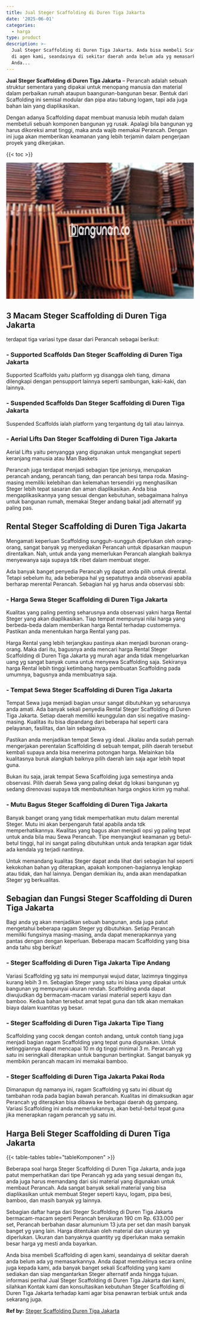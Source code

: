 ```yaml
---
title: Jual Steger Scaffolding di Duren Tiga Jakarta
date: '2025-06-01'
categories:
  - harga
type: product
description: >-
  Jual Steger Scaffolding di Duren Tiga Jakarta. Anda bisa membeli Scaffolding
  di agen kami, seandainya di sekitar daerah anda belum ada yg memasarkannya.
  Anda...
---
```


**Jual Steger Scaffolding di Duren Tiga Jakarta** – Perancah adalah sebuah struktur sementara yang dipakai untuk menopang manusia dan material dalam perbaikan rumah ataupun baangunan-bangunan besar. Bentuk dari Scaffolding ini semisal modular dan pipa atau tabung logam, tapi ada juga bahan lain yang diaplikasikan.

Dengan adanya Scaffolding dapat membuat manusia lebih mudah dalam membetuli sebuah komponen bangunan yg rusak. Apalagi bila bangunan yg harus dikoreksi amat tinggi, maka anda wajib memakai Perancah. Dengan ini juga akan memberikan keamanan yang lebih terjamin dalam pengerjaan proyek yang dikerjakan.

{{< toc >}}

![Jual Steger Scaffolding di Duren Tiga Jakarta](/images/sewa-scaffolding-steger-12.png)

## 3 Macam Steger Scaffolding di Duren Tiga Jakarta

terdapat tiga variasi type dasar dari Perancah sebagai berikut:

### \- Supported Scaffolds Dan Steger Scaffolding di Duren Tiga Jakarta

Supported Scaffolds yaitu platform yg disangga oleh tiang, dimana dilengkapi dengan pensupport lainnya seperti sambungan, kaki-kaki, dan lainnya.

### \- Suspended Scaffolds Dan Steger Scaffolding di Duren Tiga Jakarta

Suspended Scaffolds ialah platform yang tergantung dg tali atau lainnya.

### \- Aerial Lifts Dan Steger Scaffolding di Duren Tiga Jakarta

Aerial Lifts yaitu penyangga yang digunakan untuk mengangkat seperti keranjang manusia atau Man Baskets

Perancah juga terdapat menjadi sebagian tipe jenisnya, merupakan perancah andang, perancah tiang, dan perancah besi tanpa roda. Masing-masing memiliki kelebihan dan kelemahan tersendiri yg menghasilkan Steger lebih tepat sasaran dan aman diaplikasikan. Anda bisa mengaplikasikannya yang sesuai dengan kebutuhan, sebagaimana halnya untuk bangunan rumah, memakai Steger andang bakal jadi alternatif yg paling pas.

## Rental Steger Scaffolding di Duren Tiga Jakarta

Mengamati keperluan Scaffolding sungguh-sungguh diperlukan oleh orang-orang, sangat banyak yg menyediakan Perancah untuk dipasarkan maupun direntalkan. Nah, untuk anda yang memerlukan Perancah alangkah baiknya menyewanya saja supaya tdk ribet dalam membuat steger.

Ada banyak banget penyedia Perancah yg dapat anda pilih untuk dirental. Tetapi sebelum itu, ada beberapa hal yg sepatutnya anda observasi apabila berharap merental Perancah. Sebagian hal yg harus anda observasi sbb:

### \- Harga Sewa Steger Scaffolding di Duren Tiga Jakarta

Kualitas yang paling penting seharusnya anda observasi yakni harga Rental Steger yang akan diaplikasikan. Tiap tempat mempunyai nilai harga yang berbeda-beda dalam memberikan harga Rental terhadap customernya. Pastikan anda menentukan harga Rental yang pas.

Harga Rental yang lebih terjangkau pastinya akan menjadi buronan orang-orang. Maka dari itu, bagusnya anda mencari harga Rental Steger Scaffolding di Duren Tiga Jakarta yg murah agar anda tidak mengeluarkan uang yg sangat banyak cuma untuk menyewa Scaffolding saja. Sekiranya harga Rental lebih tinggi ketimbang harga pembuatan Scaffolding pada umumnya, bagusnya anda membuatnya saja.

### \- Tempat Sewa Steger Scaffolding di Duren Tiga Jakarta

Tempat Sewa juga menjadi bagian unsur sangat dibutuhkan yg seharusnya anda amati. Ada banyak sekali penyedia Rental Steger Scaffolding di Duren Tiga Jakarta. Setiap daerah memiliki keunggulan dan sisi negative masing-masing. Kualitas itu bisa dipandang dari beberapa hal seperti cara pelayanan, fasilitas, dan lain sebagainya.

Pastikan anda menjadikan tempat Sewa yg ideal. Jikalau anda sudah pernah mengerjakan perentalan Scaffolding di sebuah tempat, pilih daerah tersebut kembali supaya anda bisa menerima potongan harga. Melainkan bila kualitasnya buruk alangkah baiknya pilih daerah lain saja agar lebih tepat guna.

Bukan itu saja, jarak tempat Sewa Scaffolding juga semestinya anda observasi. Pilih daerah Sewa yang paling dekat dg lokasi bangunan yg sedang direnovasi supaya tdk membutuhkan harga ongkos kirim yg mahal.

### \- Mutu Bagus Steger Scaffolding di Duren Tiga Jakarta

Banyak banget orang yang tidak memperhatikan mutu dalam merental Steger. Mutu ini akan berpengaruh fatal apabila anda tdk memperhatikannya. Kwalitas yang bagus akan menjadi opsi yg paling tepat untuk anda bila mau Sewa Perancah. Tipe menyangkut keamanan yg betul-betul tinggi, hal ini sangat paling dibutuhkan untuk anda terapkan agar tidak ada kendala yg terjadi nantinya.

Untuk memandang kualitas Steger dapat anda lihat dari sebagian hal seperti kekokohan bahan yg diterapkan, apakah komponen-bagiannya lengkap atau tidak, dan hal lainnya. Dengan demikian itu, anda akan mendapatkan Steger yg berkualitas.

## Sebagian dan Fungsi Steger Scaffolding di Duren Tiga Jakarta

Bagi anda yg akan menjadikan sebuah bangunan, anda juga patut mengetahui beberapa ragam Steger yg dibutuhkan. Setiap Perancah memiliki fungsinya masing-masing, anda dapat menerapkannya yang pantas dengan dengan keperluan. Beberapa macam Scaffolding yang bisa anda tahu sbg berikut!

### \- Steger Scaffolding di Duren Tiga Jakarta Tipe Andang

Variasi Scaffolding yg satu ini mempunyai wujud datar, lazimnya tingginya kurang lebih 3 m. Sebagian Steger yang satu ini biasa yang dipakai untuk bangunan yg mempunyai ukuran rendah. Scaffolding anda dapat diwujudkan dg bermacam-macam variasi material seperti kayu dan bamboo. Kedua bahan tersebut amat tepat guna dan tdk akan memakan biaya dalam kuantitas yg besar.

### \- Steger Scaffolding di Duren Tiga Jakarta Tipe Tiang

Scaffolding yang cocok dengan contoh andang, untuk contoh tiang juga menjadi bagian ragam Scaffolding yang tepat guna digunakan. Untuk ketinggiannya dapat mencapai 10 m dg tinggi minimal 3 m. Perancah yg satu ini seringkali diterapkan untuk bangunan bertingkat. Sangat banyak yg membikin perancah macam ini memakai bamboo.

### \- Steger Scaffolding di Duren Tiga Jakarta Pakai Roda

Dimanapun dg namanya ini, ragam Scaffolding yg satu ini dibuat dg tambahan roda pada bagian bawah perancah. Kualitas ini dimaksudkan agar Perancah yg diterapkan bisa dibawa ke berbagai daerah dg gampang. Variasi Scaffolding ini anda memerlukannya, akan betul-betul tepat guna jika menerapkan ragam perancah yg satu ini.

## Harga Beli Steger Scaffolding di Duren Tiga Jakarta

{{< table-tables table="tableKomponen" >}}

Beberapa soal harga Steger Scaffolding di Duren Tiga Jakarta, anda juga patut memperhatikan dari tipe Perancah yg ada yang sesuai dengan itu, anda juga harus memandang dari sisi material yang digunakan untuk membaut Perancah. Ada sangat banyak sekali material yang bisa diaplikasikan untuk membuat Steger seperti kayu, logam, pipa besi, bamboo, dan masih banyak yg lainnya.

Sebagian daftar harga dari Steger Scaffolding di Duren Tiga Jakarta bermacam-macam seperti Perancah berukuran 190 cm Rp. 633.000 per set, Perancah berbahan dasar alumunium 13 juta per set dan masih banyak banget yg yang lain. Harga ditentukan oleh material dan ukuran yg diperlukan. Ukuran dan banyaknya quantity yg diperlukan maka semakin besar harga yg mesti anda bayarkan.

Anda bisa membeli Scaffolding di agen kami, seandainya di sekitar daerah anda belum ada yg memasarkannya. Anda dapat membelinya secara online juga kepada kami, ada banyak banget sekali Scaffolding yang kami sediakan dan siap mengantarkan Steger alternatif anda hingga tujuan. informasi perihal Jual Steger Scaffolding di Duren Tiga Jakarta dari kami, silahkan Kontak kami dan konsultasikan kebutuhan Steger Scaffolding di Duren Tiga Jakarta terhadap kami agar bisa penawran terbiak untuk anda sekarang juga.

**Ref by:** [Steger Scaffolding Duren Tiga Jakarta](https://id.wikipedia.org/wiki/Steger)
